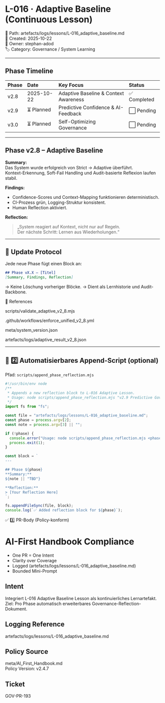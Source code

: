 # L-016 · Adaptive Baseline (Continuous Lesson)
📁 Path: artefacts/logs/lessons/L-016_adaptive_baseline.md  
📅 Created: 2025-10-22  
👤 Owner: stephan-adod  
🏷️ Category: Governance / System Learning  

---

## Phase Timeline
| Phase | Date | Key Focus | Status |
|:------|:------|:-----------|:--------|
| v2.8 | 2025-10-22 | Adaptive Baseline & Context Awareness | ✅ Completed |
| v2.9 | ⏳ Planned | Predictive Confidence & AI-Feedback | ⬜ Pending |
| v3.0 | ⏳ Planned | Self-Optimizing Governance | ⬜ Pending |

---

## Phase v2.8 – Adaptive Baseline
**Summary:**  
Das System wurde erfolgreich von Strict → Adaptive überführt.  
Kontext-Erkennung, Soft-Fail Handling und Audit-basierte Reflexion laufen stabil.  

**Findings:**  
- Confidence-Scores und Context-Mapping funktionieren deterministisch.  
- CI-Prozess grün, Logging-Struktur konsistent.  
- Human Reflection aktiviert.

**Reflection:**  
> „System reagiert auf Kontext, nicht nur auf Regeln.  
>  Der nächste Schritt: Lernen aus Wiederholungen.“

---

## 🔁 Update Protocol
Jede neue Phase fügt einen Block an:
```md
## Phase vX.X – [Titel]
[Summary, Findings, Reflection]
```

→ Keine Löschung vorheriger Blöcke.
→ Dient als Lernhistorie und Audit-Backbone.

📜 References

scripts/validate_adaptive_v2_8.mjs

.github/workflows/enforce_unified_v2_8.yml

meta/system_version.json

artefacts/logs/adaptive_result_v2_8.json


---

## 🧠 2️⃣ Automatisierbares Append-Script (optional)
Pfad: `scripts/append_phase_reflection.mjs`

```js
#!/usr/bin/env node
/**
 * Appends a new reflection block to L-016 Adaptive Lesson.
 * Usage: node scripts/append_phase_reflection.mjs "v2.9 Predictive Governance" "Kurze Notiz"
 */
import fs from "fs";

const file = "artefacts/logs/lessons/L-016_adaptive_baseline.md";
const phase = process.argv[2];
const note = process.argv[3] || "";

if (!phase) {
  console.error("Usage: node scripts/append_phase_reflection.mjs <phase> <note>");
  process.exit(1);
}

const block = `
---

## Phase ${phase}
**Summary:**  
${note || "TBD"}

**Reflection:**  
> [Your Reflection Here]
`;

fs.appendFileSync(file, block);
console.log(`✅ Added reflection block for ${phase}`);
```

✅ 3️⃣ PR-Body (Policy-konform)
# AI-First Handbook Compliance
- One PR = One Intent  
- Clarity over Coverage  
- Logged (artefacts/logs/lessons/L-016_adaptive_baseline.md)  
- Bounded Mini-Prompt  

## Intent
Integriert L-016 Adaptive Baseline Lesson als kontinuierliches Lernartefakt.  
Ziel: Pro Phase automatisch erweiterbares Governance-Reflection-Dokument.  

## Logging Reference
artefacts/logs/lessons/L-016_adaptive_baseline.md  

## Policy Source
meta/AI_First_Handbook.md  
Policy Version: v2.4.7  

## Ticket
GOV-PR-193
